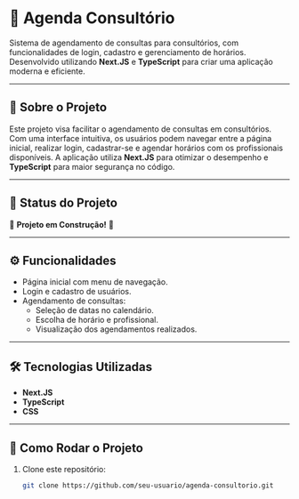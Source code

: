# 📅 Agenda Consultório

Sistema de agendamento de consultas para consultórios, com funcionalidades de login, cadastro e gerenciamento de horários. Desenvolvido utilizando **Next.JS** e **TypeScript** para criar uma aplicação moderna e eficiente.

---

## 📝 Sobre o Projeto
Este projeto visa facilitar o agendamento de consultas em consultórios. Com uma interface intuitiva, os usuários podem navegar entre a página inicial, realizar login, cadastrar-se e agendar horários com os profissionais disponíveis. A aplicação utiliza **Next.JS** para otimizar o desempenho e **TypeScript** para maior segurança no código.

---

## 🚀 Status do Projeto
🚧 **Projeto em Construção!** 🚧

---

## ⚙️ Funcionalidades
- Página inicial com menu de navegação.
- Login e cadastro de usuários.
- Agendamento de consultas:
  - Seleção de datas no calendário.
  - Escolha de horário e profissional.
  - Visualização dos agendamentos realizados.

---

## 🛠️ Tecnologias Utilizadas
- **Next.JS**
- **TypeScript**
- **CSS**

---

## 📂 Como Rodar o Projeto
1. Clone este repositório:
   ```bash
   git clone https://github.com/seu-usuario/agenda-consultorio.git
